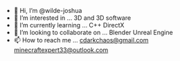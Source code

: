 - 👋 Hi, I’m @wilde-joshua
- 👀 I’m interested in ... 3D and 3D software
- 🌱 I’m currently learning ... C++ DirectX 
- 💞️ I’m looking to collaborate on ... Blender Unreal Engine
- 📫 How to reach me ... cdarkchaos@gmail.com   minecraftexpert33@outlook.com

<!---
wilde-joshua/wilde-joshua is a ✨ special ✨ repository because its `README.md` (this file) appears on your GitHub profile.
You can click the Preview link to take a look at your changes.
--->
